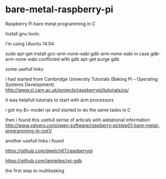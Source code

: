 # bare-metal-raspberry-pi
Raspberry Pi bare metal programming in C


Install gnu tools:

i'm using Ubuntu 14.04

sudo apt-get install gcc-arm-none-eabi gdb-arm-none-eabi
in case gdb-arm-none-eabi conflicted with gdb
apt-get purge gdb

some usefull links

i had started from Cambridge University Tutorials (Baking Pi – Operating Systems Development)
http://www.cl.cam.ac.uk/projects/raspberrypi/tutorials/os/

it was helpfull tutorials to start with arm processors

i got my B+ model rpi and started to do the same tasks in C

then i found this usefull serise of articals with addational information
http://www.valvers.com/open-software/raspberry-pi/step01-bare-metal-programming-in-cpt1/

another usefull links i found

https://github.com/dwelch67/raspberrypi

https://github.com/jamieiles/rpi-gdb


the first step to multitasking


